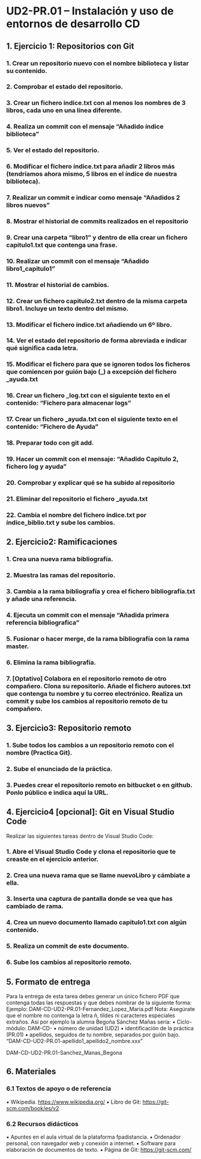 # UD2-PR.01 – Instalación y uso de entornos de desarrollo CD

## 1. Ejercicio 1: Repositorios con Git
### 1. Crear un repositorio nuevo con el nombre biblioteca y listar su contenido.
### 2. Comprobar el estado del repositorio.
### 3. Crear un fichero indice.txt con al menos los nombres de 3 libros, cada uno en una línea diferente.
### 4. Realiza un commit con el mensaje “Añadido índice biblioteca”
### 5. Ver el estado del repositorio.
### 6. Modificar el fichero índice.txt para añadir 2 libros más (tendríamos ahora mismo, 5 libros en el índice de nuestra biblioteca).
### 7. Realizar un commit e indicar como mensaje “Añadidos 2 libros nuevos”
### 8. Mostrar el historial de commits realizados en el repositorio
### 9. Crear una carpeta “libro1” y dentro de ella crear un fichero capitulo1.txt que contenga una frase.
### 10. Realizar un commit con el mensaje “Añadido libro1_capitulo1”
### 11. Mostrar el historial de cambios.
### 12. Crear un fichero capitulo2.txt dentro de la misma carpeta libro1. Incluye un texto dentro del mismo.
### 13. Modificar el fichero indice.txt añadiendo un 6º libro.
### 14. Ver el estado del repositorio de forma abreviada e indicar qué significa cada letra.
### 15. Modificar el fichero para que se ignoren todos los ficheros que comiencen por guión bajo (_) a excepción del fichero _ayuda.txt
### 16. Crear un fichero _log.txt con el siguiente texto en el contenido: “Fichero para almacenar logs”
### 17. Crear un fichero _ayuda.txt con el siguiente texto en el contenido: “Fichero de Ayuda”
### 18. Preparar todo con git add.
### 19. Hacer un commit con el mensaje: “Añadido Capitulo 2, fichero log y ayuda”
### 20. Comprobar y explicar qué se ha subido al repositorio
### 21. Eliminar del repositorio el fichero _ayuda.txt
### 22. Cambia el nombre del fichero índice.txt por índice_biblio.txt y sube los cambios.

## 2. Ejercicio2: Ramificaciones
### 1. Crea una nueva rama bibliografía.
### 2. Muestra las ramas del repositorio.
### 3. Cambia a la rama bibliografía y crea el fichero bibliografía.txt y añade una referencia.
### 4. Ejecuta un commit con el mensaje “Añadida primera referencia bibliografica”
### 5. Fusionar o hacer merge, de la rama bibliografía con la rama master.
### 6. Elimina la rama bibliografía.
### 7. [Optativo] Colabora en el repositorio remoto de otro compañero. Clona su repositorio. Añade el fichero autores.txt que contenga tu nombre y tu correo electrónico. Realiza un commit y sube los cambios al repositorio remoto de tu compañero.

## 3. Ejercicio3: Repositorio remoto
### 1. Sube todos los cambios a un repositorio remoto con el nombre (Practica Git).
### 2. Sube el enunciado de la práctica.
### 3. Puedes crear el repositorio remoto en bitbucket o en github. Ponlo público e indica aquí la URL.

## 4. Ejercicio4 [opcional]: Git en Visual Studio Code
Realizar las siguientes tareas dentro de Visual Studio Code:
### 1. Abre el Visual Studio Code y clona el repositorio que te creaste en el ejercicio anterior.
### 2. Crea una nueva rama que se llame nuevoLibro y cámbiate a ella.
### 3. Inserta una captura de pantalla donde se vea que has cambiado de rama.
### 4. Crea un nuevo documento llamado capitulo1.txt con algún contenido.
### 5. Realiza un commit de este documento.
### 6. Sube los cambios al repositorio remoto.

## 5. Formato de entrega
Para la entrega de esta tarea debes generar un único fichero PDF que contenga todas las
respuestas y que debes nombrar de la siguiente forma:
Ejemplo: DAM-CD-UD2-PR.01-Fernandez_Lopez_Maria.pdf
Nota: Asegúrate que el nombre no contenga la letra ñ, tildes ni caracteres especiales
extraños. Así por ejemplo la alumna Begoña Sánchez Mañas sería:
▪ Ciclo-módulo: DAM-CD-
▪ número de unidad (UD2)
▪ identificación de la práctica (PR.01)
▪ apellidos, seguidos de tu nombre, separados por guión bajo.
“DAM-CD-UD2-PR.01-apellido1_apellido2_nombre.xxx”

DAM-CD-UD2-PR.01-Sanchez_Manas_Begona
## 6. Materiales
### 6.1 Textos de apoyo o de referencia
▪ Wikipedia. https://www.wikipedia.org/
▪ Libro de Git: https://git-scm.com/book/es/v2
### 6.2 Recursos didácticos
▪ Apuntes en el aula virtual de la plataforma fpadistancia.
▪ Ordenador personal, con navegador web y conexión a internet.
▪ Software para elaboración de documentos de texto.
▪ Página de Git: https://git-scm.com/
